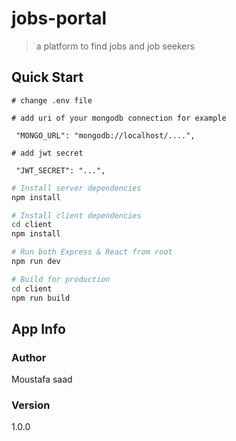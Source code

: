 # jobs-portal

> a platform to find jobs and job seekers

## Quick Start

```
# change .env file

# add uri of your mongodb connection for example

 "MONGO_URL": "mongodb://localhost/....",

# add jwt secret

 "JWT_SECRET": "...",

```

```bash
# Install server dependencies
npm install

# Install client dependencies
cd client
npm install

# Run both Express & React from root
npm run dev

# Build for production
cd client
npm run build
```

## App Info

### Author

Moustafa saad

### Version

1.0.0
